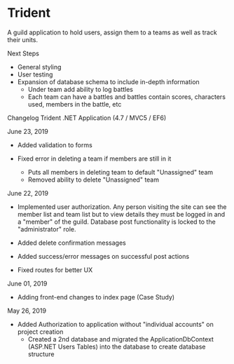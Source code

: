 # Trident
A guild application to hold users, assign them to a teams as well as track their units.

Next Steps
- General styling
- User testing
- Expansion of database schema to include in-depth information
   - Under team add ability to log battles
   - Each team can have a battles and battles contain scores, characters used, members in the battle, etc

Changelog Trident .NET Application (4.7 / MVC5 / EF6)

June 23, 2019
- Added validation to forms

- Fixed error in deleting a team if members are still in it
   - Puts all members in deleting team to default "Unassigned" team
   - Removed ability to delete "Unassigned" team

June 22, 2019
- Implemented user authorization. Any person visiting the site can see the member list and team list but to view details they must be logged in and a "member" of the guild. Database post functionality is locked to the "administrator" role.

- Added delete confirmation messages

- Added success/error messages on successful post actions

- Fixed routes for better UX

June 01, 2019
- Adding front-end changes to index page (Case Study)

May 26, 2019
- Added Authorization to application without "individual accounts" on project creation
   - Created a 2nd database and migrated the ApplicationDbContext (ASP.NET Users Tables) into the database to create database structure

